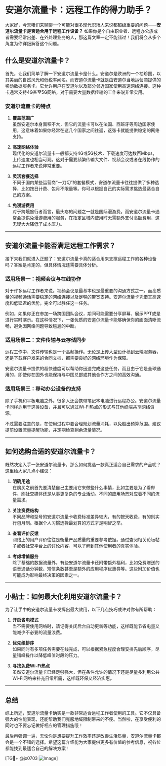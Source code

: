 # 安道尔流量卡：远程工作的得力助手？

大家好，今天咱们来聊聊一个可能对很多现代职场人来说都超级重要的问题——**安道尔流量卡是否适合用于远程工作设备？** 如果你是个自由职业者、远程办公族或者需要经常出差、在外处理业务的人，那这篇文章一定不能错过！我们将会从多个角度为你详细解答这个问题。

## 什么是安道尔流量卡？

首先，让我们简单了解一下安道尔流量卡是什么。安道尔是欧洲的一个袖珍国，以其美丽的自然风光和低税率闻名。而安道尔流量卡就是由安道尔当地运营商提供的移动数据服务卡。它允许用户在安道尔以及部分邻近国家使用高速网络连接。这种卡通常支持4G甚至5G网络，对于需要大量数据传输的工作来说非常实用。

### 安道尔流量卡的特点

1. **覆盖范围广**  
   虽然安道尔本身面积不大，但它的流量卡可以在法国、西班牙等周边国家使用，这意味着如果你经常在这几个国家之间往返，这张卡就能提供稳定的网络支持。

2. **高速网络体验**  
   现代化的安道尔流量卡一般都支持4G或5G技术，下载速度可达数百Mbps，上传速度也相当可观。这对于需要频繁传输大文件、视频会议或者在线协作的远程工作者来说非常重要。

3. **灵活套餐选择**  
   不同于国内某些运营商“一刀切”的套餐模式，安道尔流量卡往往提供了多种选择，比如按日计费、包月不限量等。你可以根据自己的实际需求挑选最适合自己的方案。

4. **免漫游费用**  
   对于跨境旅行者而言，最头疼的问题之一就是国际漫游费。而安道尔流量卡通常会提供免漫游费用的服务，在指定区域内使用时无需额外支付高额费用，这无疑大大降低了成本压力。

---

## 安道尔流量卡能否满足远程工作需求？

接下来我们就进入正题了：安道尔流量卡真的适合用来支撑远程工作的各种设备吗？答案是肯定的，但具体情况还需要具体分析。

### 适用场景一：视频会议与在线协作

对于许多远程工作者来说，视频会议是最基本也是最重要的沟通方式之一。而高质量的视频通话需要稳定的网络连接以及足够的带宽支持。安道尔流量卡凭借其高速度和低延迟的优势，完全可以胜任这一任务。

例如，如果你正在参加一场跨国团队会议，期间可能需要分享屏幕、展示PPT或是进行实时演示。在这种情况下，一张优质的安道尔流量卡能够确保你的画面清晰流畅，避免因网络问题导致尴尬的中断。

### 适用场景二：文件传输与云存储同步

远程工作中，文件传输也是一个高频操作。无论是上传大型设计稿到云端服务器，还是下载客户发来的合同文档，都需要良好的网络环境作为保障。

安道尔流量卡提供的超快速度可以帮助你迅速完成这些任务，而且由于它是全球通用的，即使你在国外也能保持与中国总部或其他合作方之间的高效沟通。

### 适用场景三：移动办公设备的支持

除了手机和平板电脑之外，很多人还会携带笔记本电脑进行远程办公。安道尔流量卡同样适用于这类设备，并且可以通过Wi-Fi热点的形式与其他终端共享网络资源。

不过需要注意的是，在使用过程中要合理规划流量消耗，以免超出预算范围。建议提前设置流量提醒功能，并定期检查剩余流量情况。

---

## 如何选购合适的安道尔流量卡？

既然决定入手一张安道尔流量卡，那么如何挑选一款真正适合自己需求的产品呢？这里给大家几点小建议：

1. **明确用途**  
   在购买之前首先要清楚自己主要用它来做些什么事情，比如主要是为了看邮件、刷社交媒体还是从事更复杂的专业活动。不同的应用场景对应着不同的流量需求。

2. **关注资费结构**  
   不同品牌和型号的安道尔流量卡收费标准差异较大，有的按天收费，有的则实行包月制。根据个人习惯选择最划算的方式才是明智之举。

3. **查看评价反馈**  
   网络上的用户评价往往是衡量产品质量的重要参考依据。通过查阅相关论坛帖子或者社交平台上的讨论内容，可以了解到其他使用者的真实体验。

4. **考虑增值服务**  
   除了基础的数据流量外，有些安道尔流量卡还附带额外福利，比如免费赠送的语音通话分钟数、短信条数甚至是额外的应用程序优惠券等。这些附加价值也可能成为影响最终决策的因素之一。

---

## 小贴士：如何最大化利用安道尔流量卡？

为了让手中的安道尔流量卡发挥出最大效用，以下几点技巧或许对你有所帮助：

1. **开启省电模式**  
   当不需要使用网络时，请记得关闭后台自动更新等功能，这样既能节省电量又能减少不必要的流量浪费。

2. **优先级排序**  
   如果同时有多项任务需要在线完成，可以根据紧急程度合理安排先后顺序，尽量错峰操作以降低峰值时段的压力。

3. **寻找免费Wi-Fi热点**  
   虽然安道尔流量卡已经足够强大，但在条件允许的情况下还是尽量多利用公共Wi-Fi网络来补充日常所需，这样既环保又经济实惠。

---

## 总结

综上所述，安道尔流量卡确实是一款非常适合远程工作者使用的工具。它不仅具备强大的性能表现，还能帮助我们克服地域限制带来的不便。当然啦，在享受便利的同时也不要忘记做好相应的管理措施哦！

最后再强调一遍，无论你是想要提升工作效率还是改善生活质量，安道尔流量卡都会是一个不错的选择。希望这篇介绍能为大家提供更多有价值的参考信息，祝各位都能找到最适合自己的解决方案！

[TG💪+ @jx0703 ![Image](https://github.com/user-attachments/assets/dbca1d08-cadb-493c-b0ec-ad6f7a83f270)]